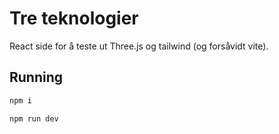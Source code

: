 # Tre teknologier

React side for å teste ut Three.js og tailwind (og forsåvidt vite).

## Running

```bash
npm i
```

```bash
npm run dev
```
